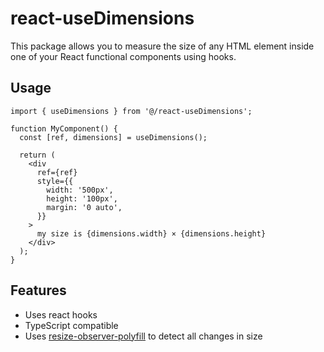 # react-useDimensions

This package allows you to measure the size of any HTML element inside one of your React functional components using hooks.

## Usage

```tsx
import { useDimensions } from '@/react-useDimensions';

function MyComponent() {
  const [ref, dimensions] = useDimensions();

  return (
    <div
      ref={ref}
      style={{
        width: '500px',
        height: '100px',
        margin: '0 auto',
      }}
    >
      my size is {dimensions.width} × {dimensions.height}
    </div>
  );
}
```

## Features

- Uses react hooks
- TypeScript compatible
- Uses [resize-observer-polyfill](https://www.npmjs.com/package/resize-observer-polyfill) to detect all changes in size
